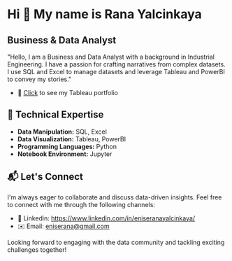 ### 

Hi 👋 My name is Rana Yalcinkaya
================================

Business & Data Analyst
-----------------------

"Hello, I am a Business and Data Analyst with a background in Industrial Engineering. I have a passion for crafting narratives from complex datasets. I use SQL and Excel to manage datasets and leverage Tableau and PowerBI to convey my stories."

*   📌  [Click]((https://public.tableau.com/app/profile/ranayalcinkaya)) to see my Tableau portfolio
                 

## 🚀 Technical Expertise

- **Data Manipulation:** SQL, Excel
- **Data Visualization:** Tableau, PowerBI
- **Programming Languages:** Python
- **Notebook Environment:** Jupyter

## 📬 Let's Connect

I'm always eager to collaborate and discuss data-driven insights. Feel free to connect with me through the following channels:

- 🔗 Linkedin: https://www.linkedin.com/in/eniseranayalcinkaya/
- ✉️ Email: eniserana@gmail.com

Looking forward to engaging with the data community and tackling exciting challenges together!
